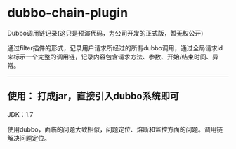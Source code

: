 # dubbo-chain-plugin

Dubbo调用链记录(这只是预演代码，为公司开发的正式版，暂无权公开)

通过filter插件的形式，记录用户请求所经过的所有dubbo调用，通过全局请求id来标示一个完整的调用链，记录内容包含请求方法、参数、开始/结束时间、异常。
***
使用：
打成jar，直接引入dubbo系统即可
---
JDK：1.7

使用dubbo，面临的问题大致相似，问题定位、熔断和监控方面的问题。调用链解决问题定位。
